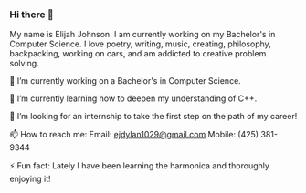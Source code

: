 ### Hi there 👋

My name is Elijah Johnson. I am currently working on my Bachelor's in Computer Science. 
I love poetry, writing, music, creating, philosophy, backpacking, working on cars, and am addicted to creative problem solving.

🔭 I’m currently working on a Bachelor's in Computer Science.

🌱 I’m currently learning how to deepen my understanding of C++.

👯 I’m looking for an internship to take the first step on the path of my career!

📫 How to reach me: 
  Email: ejdylan1029@gmail.com
  Mobile: (425) 381-9344

⚡ Fun fact: Lately I have been learning the harmonica and thoroughly enjoying it!

<!--
**doncigma/doncigma** is a ✨ _special_ ✨ repository because its `README.md` (this file) appears on your GitHub profile.

Here are some ideas to get you started:

- 🔭 I’m currently working on ...
- 🌱 I’m currently learning ...
- 👯 I’m looking to collaborate on ...
- 🤔 I’m looking for help with ...
- 💬 Ask me about ...
- 📫 How to reach me: ...
- 😄 Pronouns: ...
- ⚡ Fun fact: ...
-->
